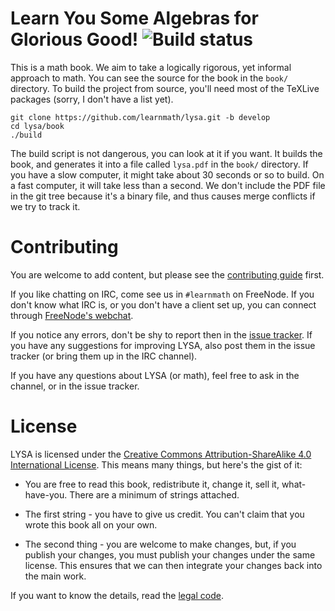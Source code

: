 # Learn You Some Algebras for Glorious Good! ![Build status](https://travis-ci.org/learnmath/lysa.svg)

This is a math book. We aim to take a logically rigorous, yet informal approach
to math. You can see the source for the book in the `book/` directory. To build
the project from source, you'll need most of the TeXLive packages (sorry, I
don't have a list yet).

```
git clone https://github.com/learnmath/lysa.git -b develop
cd lysa/book
./build
```

The build script is not dangerous, you can look at it if you want. It builds the
book, and generates it into a file called `lysa.pdf` in the `book/`
directory. If you have a slow computer, it might take about 30 seconds or so to
build. On a fast computer, it will take less than a second. We don't include the
PDF file in the git tree because it's a binary file, and thus causes merge
conflicts if we try to track it.

# Contributing

You are welcome to add content, but please see the
[contributing guide][contrib-guide] first.

If you like chatting on IRC, come see us in `#learnmath` on FreeNode. If you
don't know what IRC is, or you don't have a client set up, you can connect
through [FreeNode's webchat][webchat].


If you notice any errors, don't be shy to report then in the
[issue tracker](//github.com/pharpend/lysa/issues). If you have any suggestions
for improving LYSA, also post them in the issue tracker (or bring them up in the
IRC channel).

If you have any questions about LYSA (or math), feel free to ask in the channel,
or in the issue tracker.

# License

LYSA is licensed under the
[Creative Commons Attribution-ShareAlike 4.0 International License][ccsa]. This
means many things, but here's the gist of it:

* You are free to read this book, redistribute it, change it, sell it,
what-have-you. There are a minimum of strings attached.

* The first string - you have to give us credit. You can't claim that you wrote
this book all on your own.

* The second thing - you are welcome to make changes, but, if you publish your
  changes, you must publish your changes under the same license. This ensures
  that we can then integrate your changes back into the main work.

If you want to know the details, read the [legal code][ccsa].

[ccsa]: http://creativecommons.org/licenses/by-sa/4.0/
[contrib-guide]: contributing.md
[webchat]: http://webchat.freenode.net/?channels=%23learnmath&uio=MT11bmRlZmluZWQb1

